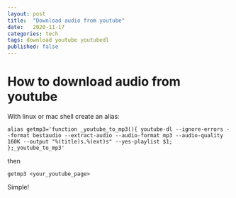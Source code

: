 ```yaml
---
layout: post
title:  "Download audio from youtube"
date:   2020-11-17
categories: tech
tags: download youtube youtubedl
published: false
---
```


# How to download audio from youtube

With linux or mac shell create an alias:


	alias getmp3='function _youtube_to_mp3(){ youtube-dl --ignore-errors --format bestaudio --extract-audio --audio-format mp3 --audio-quality 160K --output "%(title)s.%(ext)s" --yes-playlist $1; };_youtube_to_mp3'

then

	getmp3 <your_youtube_page>

Simple!

